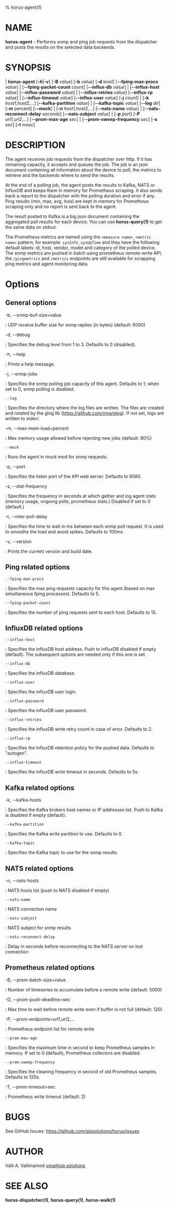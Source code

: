 % horus-agent(1)

NAME
====

**horus-agent** - Performs snmp and ping job requests from the dispatcher and posts the results on the selected data backends.

SYNOPSIS
========

| **horus-agent** \[**-h**|**-v**] \[**-B** _value_] \[**-b** _value_] \[**-d** _level_] \[**--fping-max-procs** _value_]
|                 \[**--fping-packet-count** _count_] \[**--influx-db** _value_]
|                 \[**--influx-host** _value_] \[**--influx-password** _value_]
|                 \[**--influx-retries** _value_] \[**--influx-rp** _value_]
|                 \[**--influx-timeout** _value_] \[**--influx-user** _value_] \[**-j** _count_]
|                 \[**-k** _host1,host2,..._] \[**--kafka-partition** _value_] 
|                 \[**--kafka-topic** _value_] \[**--log** _dir_] \[**-m** percent] \[**--mock**]
|                 \[**-n** _host1,host2,..._] \[**--nats-name** _value_]
|                 \[**--nats-reconnect-delay** _seconds_] \[**--nats-subject** _value_]
|                 \[**-p** _port_] \[**-P** _url1,url2,..._] \[**--prom-max-age** _sec_]
|                 \[**--prom-sweep-frequency** _sec_] \[**-s** _sec_] \[**-t** _msec_]

DESCRIPTION
===========

The agent receives job requests from the dispatcher over http. If it has remaining capacity, it accepts and queues the job. The job is an json document containing all
information about the device to poll, the metrics to retrieve and the backends where to send the results.

At the end of a polling job, the agent posts the results to Kafka, NATS or InfluxDB and keeps them in memory for Prometheus scraping. It also sends back a report to the dispatcher
with the polling duration and error if any. Ping results (min, max, avg, loss) are kept in memory for Prometheus scraping only and no report is sent back to the agent.

The result posted to Kafka is a big json document containing the aggregated poll results for each device. You can use **horus-query(1)** to get the same data on stdout.

The Prometheus metrics are named using the `<measure name>_<metric name>` pattern, for example: `sysInfo_sysUpTime` and they have the following default labels: id, host,
vendor, model and category of the polled device. The snmp metrics are pushed in batch using prometheus remote-write API; the `/pingmetrics` and `/metrics` endpoints are still available
for scrapping ping metrics and agent monitoring data.

Options
=======

General options
---------------

-b, --snmp-buf-size=value

:   UDP receive buffer size for snmp replies (in bytes) (default: 6000)

-d, --debug

:   Specifies the debug level from 1 to 3. Defaults to 0 (disabled).

-h, --help

:   Prints a help message.

-j, --snmp-jobs

:   Specifies the snmp polling job capacity of this agent. Defaults to 1; when set to 0, snmp polling is disabled.

    --log

:   Specifies the directory where the log files are written. The files are created and rotated by the glog lib (https://github.com/vma/glog).
    If not set, logs are written to stderr.

-m, --max-mem-load=percent

:    Max memory usage allowed before rejecting new jobs (default: 90%)

    --mock

:   Runs the agent in mock mod for snmp requests.

-p, --port

:   Specifies the listen port of the API web server. Defaults to 8080.

-s, --stat-frequency

:   Specifies the frequency in seconds at which gather and log agent stats (memory usage, ongoing polls, prometheus stats.) Disabled if set to 0 (default.)

-t, --inter-poll-delay

:   Specifies the time to wait in ms between each snmp poll request. It is used to smoothe the load and avoid spikes. Defaults to 100ms.

-v, --version

:   Prints the current version and build date.

Ping related options
--------------------

    --fping-max-procs

:   Specifies the max ping requests capacity for this agent (based on max simultaneous fping processes). Defaults to 5.

    --fping-packet-count

:   Specifies the number of ping requests sent to each host. Defaults to 15.


InfluxDB related options
------------------------

    --influx-host

:   Specifies the influxDB host address. Push to influxDB disabled if empty (default). The subsequent options are needed only if this one is set.

    --influx-db

:   Specifies the influxDB database.

    --influx-user

:   Specifies the influxDB user login.

    --influx-password

:    Specifies the influxDB user password.

    --influx-retries

:   Specifies the influxDB write retry count in case of error. Defaults to 2.

    --influx-rp

:   Specifies the influxDB retention policy for the pushed data. Defaults to "autogen".

    --influx-timeout

:   Specifies the influxDB write timeout in seconds. Defaults to 5s.


Kafka related options
---------------------

-k, --kafka-hosts

:   Specifies the Kafka brokers host names or IP addresses list. Push to Kafka is disabled if empty (default).

    --kafka-partition

:   Specifies the Kafka write partition to use. Defaults to 0.

    --kafka-topic

:   Specifies the Kafka topic to use for the snmp results.


NATS related options
--------------------

-n, --nats-hosts

:   NATS hosts list (push to NATS disabled if empty)

    --nats-name

:   NATS connection name

    --nats-subject

:  NATS subject for snmp results

    --nats-reconnect-delay

:  Delay in seconds before reconnecting to the NATS server on lost connection



Prometheus related options
--------------------------

-B, --prom-batch-size=value

:   Number of timeseries to accumulate before a remote write (default: 5000)

-D, --prom-push-deadline=sec

:   Max time to wait before remote write even if buffer is not full (default: 120)

-P, --prom-endpoints=url1,url2,...

:   Prometheus endpoint list for remote write

    --prom-max-age

:   Specifies the maximum time in second to keep Prometheus samples in memory. If set to 0 (default), Prometheus collectors are disabled.

    --prom-sweep-frequency

:   Specifies the cleaning frequency in second of old Prometheus samples. Defaults to 120s.

-T, --prom-timeout=sec

:   Prometheus write timeout (default: 2)


BUGS
====

See GitHub Issues: <https://github.com/sipsolutions/horus/issues>

AUTHOR
======

Valli A. Vallimamod <vma@sip.solutions>

SEE ALSO
========

**horus-dispatcher(1)**, **horus-query(1)**, **horus-walk(1)**
